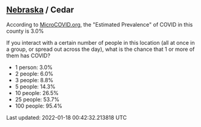 
## [Nebraska](/united-states/nebraska) / Cedar

According to [MicroCOVID.org](http://microcovid.org),
the "Estimated Prevalence" of COVID in this county is 3.0%

If you interact with a certain number of people in this location
(all at once in a group, or spread out across the day), what is the chance that
1 or more of them has COVID?

- 1 person: 3.0%
- 2 people: 6.0%
- 3 people: 8.8%
- 5 people: 14.3%
- 10 people: 26.5%
- 25 people: 53.7%
- 100 people: 95.4%

Last updated: 2022-01-18 00:42:32.213818 UTC
